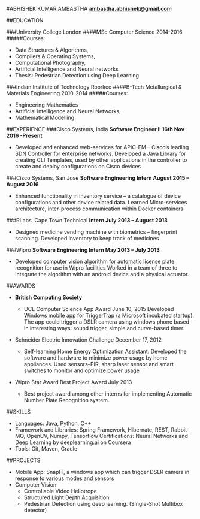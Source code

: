 #ABHISHEK KUMAR AMBASTHA
**ambastha.abhishek@gmail.com**

##EDUCATION

###University College London 
####MSc Computer Science 2014-2016 
#####Courses: 
* Data Structures & Algorithms, 
* Compilers & Operating Systems, 
* Computational Photography, 
* Artificial Intelligence and Neural networks
* Thesis: Pedestrian Detection using Deep Learning

###Indian Institute of Technology Roorkee
####B-Tech Metallurgical & Materials Engineering 2010-2014
#####Courses: 
* Engineering Mathematics
* Artificial Intelligence and Neural Networks, 
* Mathematical Modelling

##EXPERIENCE
###Cisco Systems, India 
**Software Engineer II 16th Nov 2016 -Present**
* Developed and enhanced web-services for APIC-EM – Cisco’s leading SDN Controller for enterprise networks. Developed a Java Library for creating CLI Templates, used by other applications in the controller to create and deploy configurations on Cisco devices

###Cisco Systems, San Jose
**Software Engineering Intern August 2015 – August 2016**
* Enhanced functionality in inventory service – a catalogue of device configurations and other device related data. Learned Micro-services architecture, inter-process communication within Docker containers

###RLabs, Cape Town Technical 
**Intern July 2013 – August 2013**
* Designed medicine vending machine with biometrics – fingerprint scanning. Developed inventory to keep track of medicines

###Wipro 
**Software Engineering Intern May 2013 – July 2013**
* Developed computer vision algorithm for automatic license plate recognition for use in Wipro facilities Worked in a team of three to integrate the algorithm with an android device and a physical actuator.

##AWARDS
* **British Computing Society**
  * UCL Computer Science App Award June 10, 2015 Developed Windows mobile app for TriggerTrap (a Microsoft incubated startup). The app could trigger a DSLR camera using windows phone based in interesting ways: sound trigger, simple and curve-based timer.

* Schneider Electric Innovation Challenge December 17, 2012
  * Self-learning Home Energy Optimization Assistant: Developed the software and hardware to minimize power usage by home appliances. Used sensors–PIR, sharp laser sensor and smart switches to monitor and optimize power usage

* Wipro Star Award Best Project Award July 2013
  * Best project award among other interns for implementing Automatic Number Plate Recognition system.

##SKILLS
* Languages: Java, Python, C++
* Framework and Libraries: Spring Framework, Hibernate, REST, Rabbit-MQ, OpenCV, Numpy, Tensorflow Certifications: Neural Networks and Deep Learning by deeplearning.ai on Coursera
* Tools: Git, Maven, Gradle

##PROJECTS
* Mobile App: SnapIT, a windows app which can trigger DSLR camera in response to various modes and sensors 
* Computer Vision: 
  * Controllable Video Heliotrope 
  * Structured Light Depth Acquisition 
  * Pedestrian Detection using deep learning. (Single-Shot Multibox detector)
